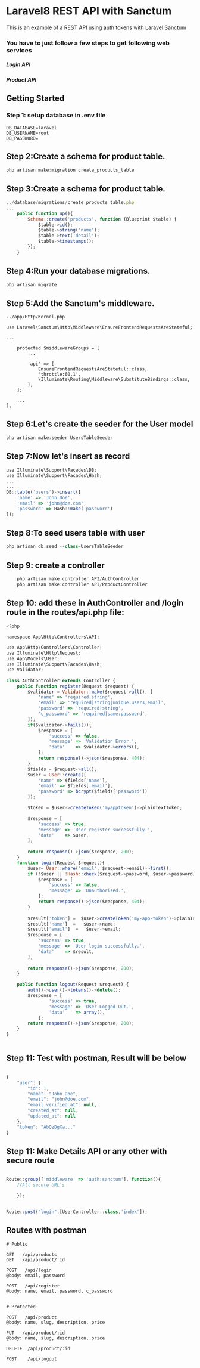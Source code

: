 # Laravel8 REST API with Sanctum
This is an example of a REST API using auth tokens with Laravel Sanctum

### You have to just follow a few steps to get following web services
##### Login API

##### Product API


## Getting Started
### Step 1: setup database in .env file

```` 
DB_DATABASE=laravel
DB_USERNAME=root
DB_PASSWORD= 
````

## Step 2:Create a schema for product table.

````javascript
php artisan make:migration create_products_table

````

## Step 3:Create a schema for product table.

````javascript
../database/migrations/create_products_table.php
... 
	public function up(){
        Schema::create('products', function (Blueprint $table) {
            $table->id();
            $table->string('name');
            $table->text('detail');
            $table->timestamps();
        });
    }


````

## Step 4:Run your database migrations.

````javascript
php artisan migrate

````

## Step 5:Add the Sanctum's middleware.

````
../app/Http/Kernel.php

use Laravel\Sanctum\Http\Middleware\EnsureFrontendRequestsAreStateful;

...

    protected $middlewareGroups = [
        ...

        'api' => [
            EnsureFrontendRequestsAreStateful::class,
            'throttle:60,1',
            \Illuminate\Routing\Middleware\SubstituteBindings::class,
        ],
    ];

    ...
],

````


## Step 6:Let's create the seeder for the User model

```javascript 
php artisan make:seeder UsersTableSeeder
````

## Step 7:Now let's insert as record

```javascript 
use Illuminate\Support\Facades\DB;
use Illuminate\Support\Facades\Hash;
...
...
DB::table('users')->insert([
    'name' => 'John Doe',
    'email' => 'john@doe.com',
    'password' => Hash::make('password')
]);
````

## Step 8:To seed users table with user

```javascript 
php artisan db:seed --class=UsersTableSeeder
````


## Step 9:  create a controller 
```javascript 
	php artisan make:controller API/AuthController
	php artisan make:controller API/ProductController
````

## Step 10:  add these in AuthController  and  /login route in the routes/api.php file:


```javascript
<?php

namespace App\Http\Controllers\API;

use App\Http\Controllers\Controller;
use Illuminate\Http\Request;
use App\Models\User;
use Illuminate\Support\Facades\Hash;
use Validator;

class AuthController extends Controller {
    public function register(Request $request) {
        $validator = Validator::make($request->all(), [
            'name' => 'required|string',
            'email' => 'required|string|unique:users,email',
            'password' => 'required|string',
            'c_password' => 'required|same:password',
        ]);
        if($validator->fails()){
            $response = [
                'success' => false,
                'message' => 'Validation Error.',
                'data'    => $validator->errors(),
            ];
            return response()->json($response, 404);    
        }
        $fields = $request->all();
        $user = User::create([
            'name' => $fields['name'],
            'email' => $fields['email'],
            'password' => bcrypt($fields['password'])
        ]);

        $token = $user->createToken('myapptoken')->plainTextToken;

        $response = [
            'success' => true,
            'message' => 'User register successfully.',
            'data'    => $user,
        ];
        
        return response()->json($response, 200);
    }
    function login(Request $request){
        $user= User::where('email', $request->email)->first();
        if (!$user || !Hash::check($request->password, $user->password)) {
            $response = [
                'success' => false,
                'message' => 'Unauthorised.',
            ];
            return response()->json($response, 404);
        }
    
        $result['token'] =  $user->createToken('my-app-token')->plainTextToken;
        $result['name']  =   $user->name;   
        $result['email']  =   $user->email;   
        $response = [
            'success' => true,
            'message' => 'User login successfully.',
            'data'    => $result,
        ];
        
        return response()->json($response, 200);
    }

    public function logout(Request $request) {
        auth()->user()->tokens()->delete();
        $response = [
                'success' => true,
                'message' => 'User Logged Out.',
                'data'    => array(),
            ];        
        return response()->json($response, 200);
    }
}



````


## Step 11: Test with postman, Result will be below

```javascript 

{
    "user": {
        "id": 1,
        "name": "John Doe",
        "email": "john@doe.com",
        "email_verified_at": null,
        "created_at": null,
        "updated_at": null
    },
    "token": "AbQzDgXa..."
}

````

## Step 11: Make Details API or any other with secure route  

```javascript 

Route::group(['middleware' => 'auth:sanctum'], function(){
    //All secure URL's

    });


Route::post("login",[UserController::class,'index']);

````


## Routes with postman

```
# Public

GET   /api/products
GET   /api/product/:id

POST   /api/login
@body: email, password

POST   /api/register
@body: name, email, password, c_password


# Protected

POST   /api/product
@body: name, slug, description, price

PUT   /api/product/:id
@body: name, slug, description, price

DELETE  /api/product/:id

POST    /api/logout
```